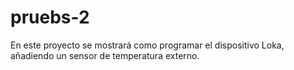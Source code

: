 # pruebs-2
En este proyecto se mostrará como programar el dispositivo Loka, añadiendo un sensor de temperatura externo.
